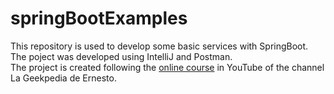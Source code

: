 # springBootExamples
This repository is used to develop some basic services with SpringBoot. The poject was developed using IntelliJ and Postman.
<br>
The project is created following the [online course](https://youtube.com/playlist?list=PLyvsggKtwbLVOPuOGn9J1Ie9RD7r7LcWD&si=SZSY3WI5Sp-KyomY) in YouTube of the channel La Geekpedia de Ernesto.
